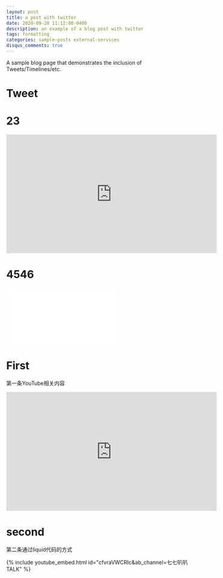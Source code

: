 ```yaml
---
layout: post
title: a post with twitter
date: 2020-09-28 11:12:00-0400
description: an example of a blog post with twitter
tags: formatting
categories: sample-posts external-services
disqus_comments: true
---
```


A sample blog page that demonstrates the inclusion of Tweets/Timelines/etc.

# Tweet



# 23

<iframe width="560" height="315" src="https://www.youtube.com/embed/Z8WsdEqap5w?si=VmS3L5LVLqxHf6UH" title="YouTube video player" frameborder="0" allow="accelerometer; autoplay; clipboard-write; encrypted-media; gyroscope; picture-in-picture; web-share" referrerpolicy="strict-origin-when-cross-origin" allowfullscreen></iframe>


# 4546


<iframe src="//player.bilibili.com/player.html?isOutside=true&aid=816339741&bvid=BV1hG4y1H7iZ&cid=853111277&p=1" scrolling="no" border="0" frameborder="no" framespacing="0" allowfullscreen="true"></iframe>


# First
第一条YouTube相关内容
<iframe width="560" height="315" src="https://www.youtube.com/embed/mfRkhNTh0xE?si=413mRjkBkE3KAqf2" title="YouTube video player" frameborder="0" allow="accelerometer; autoplay; clipboard-write; encrypted-media; gyroscope; picture-in-picture; web-share" referrerpolicy="strict-origin-when-cross-origin" allowfullscreen></iframe>



# second
第二条通过liquid代码的方式

{% include youtube_embed.html id="cfvraVWCRIc&ab_channel=七七叭叭TALK" %}


